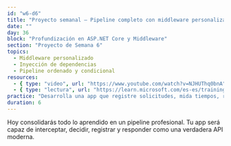 ```yaml
---
id: "w6-d6"
title: "Proyecto semanal – Pipeline completo con middleware personalizado"
date: ""
day: 36
block: "Profundización en ASP.NET Core y Middleware"
section: "Proyecto de Semana 6"
topics:
  - Middleware personalizado
  - Inyección de dependencias
  - Pipeline ordenado y condicional
resources:
  - { type: "video", url: "https://www.youtube.com/watch?v=NJHUThq0bnA" }
  - { type: "lectura", url: "https://learn.microsoft.com/es-es/training/modules/aspnetcore-middleware/" }
practice: "Desarrolla una app que registre solicitudes, mida tiempos, redirija condicionalmente y use servicios inyectados en middleware."
duration: 6
---
```


Hoy consolidarás todo lo aprendido en un pipeline profesional. Tu app será capaz de interceptar, decidir, registrar y responder como una verdadera API moderna.